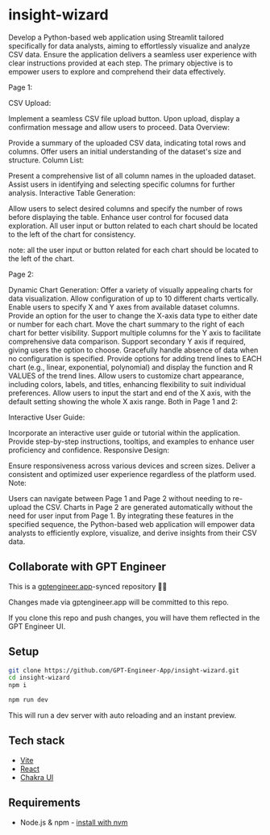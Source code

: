 # insight-wizard

Develop a Python-based web application using Streamlit tailored specifically for data analysts, aiming to effortlessly visualize and analyze CSV data. Ensure the application delivers a seamless user experience with clear instructions provided at each step. The primary objective is to empower users to explore and comprehend their data effectively.

Page 1:

CSV Upload:

Implement a seamless CSV file upload button.
Upon upload, display a confirmation message and allow users to proceed.
Data Overview:

Provide a summary of the uploaded CSV data, indicating total rows and columns.
Offer users an initial understanding of the dataset's size and structure.
Column List:

Present a comprehensive list of all column names in the uploaded dataset.
Assist users in identifying and selecting specific columns for further analysis.
Interactive Table Generation:

Allow users to select desired columns and specify the number of rows before displaying the table.
Enhance user control for focused data exploration.
All user input or button related to each chart should be located to the left of the chart for consistency.

note: all the user input or button related for each chart should be located to the left of the chart.


Page 2:

Dynamic Chart Generation:
Offer a variety of visually appealing charts for data visualization.
Allow configuration of up to 10 different charts vertically.
Enable users to specify X and Y axes from available dataset columns.
Provide an option for the user to change the X-axis data type to either date or number for each chart.
Move the chart summary to the right of each chart for better visibility.
Support multiple columns for the Y axis to facilitate comprehensive data comparison.
Support secondary Y axis if required, giving users the option to choose.
Gracefully handle absence of data when no configuration is specified.
Provide options for adding trend lines to EACH chart (e.g., linear, exponential, polynomial) and display the function and R VALUES of the trend lines.
Allow users to customize chart appearance, including colors, labels, and titles, enhancing flexibility to suit individual preferences.
Allow users to input the start and end of the X axis, with the default setting showing the whole X axis range.
Both in Page 1 and 2:

Interactive User Guide:

Incorporate an interactive user guide or tutorial within the application.
Provide step-by-step instructions, tooltips, and examples to enhance user proficiency and confidence.
Responsive Design:

Ensure responsiveness across various devices and screen sizes.
Deliver a consistent and optimized user experience regardless of the platform used.
Note:

Users can navigate between Page 1 and Page 2 without needing to re-upload the CSV.
Charts in Page 2 are generated automatically without the need for user input from Page 1.
By integrating these features in the specified sequence, the Python-based web application will empower data analysts to efficiently explore, visualize, and derive insights from their CSV data.







## Collaborate with GPT Engineer

This is a [gptengineer.app](https://gptengineer.app)-synced repository 🌟🤖

Changes made via gptengineer.app will be committed to this repo.

If you clone this repo and push changes, you will have them reflected in the GPT Engineer UI.

## Setup

```sh
git clone https://github.com/GPT-Engineer-App/insight-wizard.git
cd insight-wizard
npm i
```

```sh
npm run dev
```

This will run a dev server with auto reloading and an instant preview.

## Tech stack

- [Vite](https://vitejs.dev/)
- [React](https://react.dev/)
- [Chakra UI](https://chakra-ui.com/)

## Requirements

- Node.js & npm - [install with nvm](https://github.com/nvm-sh/nvm#installing-and-updating)
